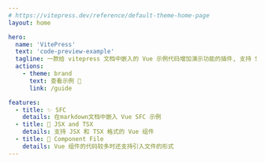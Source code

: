 ```yaml
---
# https://vitepress.dev/reference/default-theme-home-page
layout: home

hero:
  name: 'VitePress'
  text: 'code-preview-example'
  tagline: 一款给 vitepress 文档中嵌入的 Vue 示例代码增加演示功能的插件, 支持 SFC, JSX, TSX
  actions:
    - theme: brand
      text: 查看示例 👀
      link: /guide

features:
  - title: ✨ SFC
    details: 在markdown文档中嵌入 Vue SFC 示例
  - title: 💪 JSX and TSX
    details: 支持 JSX 和 TSX 格式的 Vue 组件
  - title: 🚀 Component File
    details: Vue 组件的代码较多时还支持引入文件的形式
---
```

